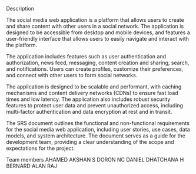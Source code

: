 Description

The social media web application is a platform that allows users to create and share content with other users in a social network. The application is designed to be accessible from desktop and mobile devices, and features a user-friendly interface that allows users to easily navigate and interact with the platform.

The application includes features such as user authentication and authorization, news feed, messaging, content creation and sharing, search, and notifications. Users can create profiles, customize their preferences, and connect with other users to form social networks.

The application is designed to be scalable and performant, with caching mechanisms and content delivery networks (CDNs) to ensure fast load times and low latency. The application also includes robust security features to protect user data and prevent unauthorized access, including multi-factor authentication and data encryption at rest and in transit.

The SRS document outlines the functional and non-functional requirements for the social media web application, including user stories, use cases, data models, and system architecture. The document serves as a guide for the development team, providing a clear understanding of the scope and expectations for the project.

Team members
AHAMED AKSHAN S
DORON NC DANIEL
DHATCHANA H
BERNARD ALAN RAJ 
